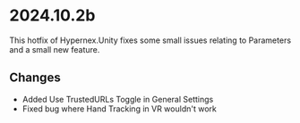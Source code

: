 # 2024.10.2b

This hotfix of Hypernex.Unity fixes some small issues relating to Parameters and a small new feature.

## Changes

+ Added Use TrustedURLs Toggle in General Settings
+ Fixed bug where Hand Tracking in VR wouldn't work